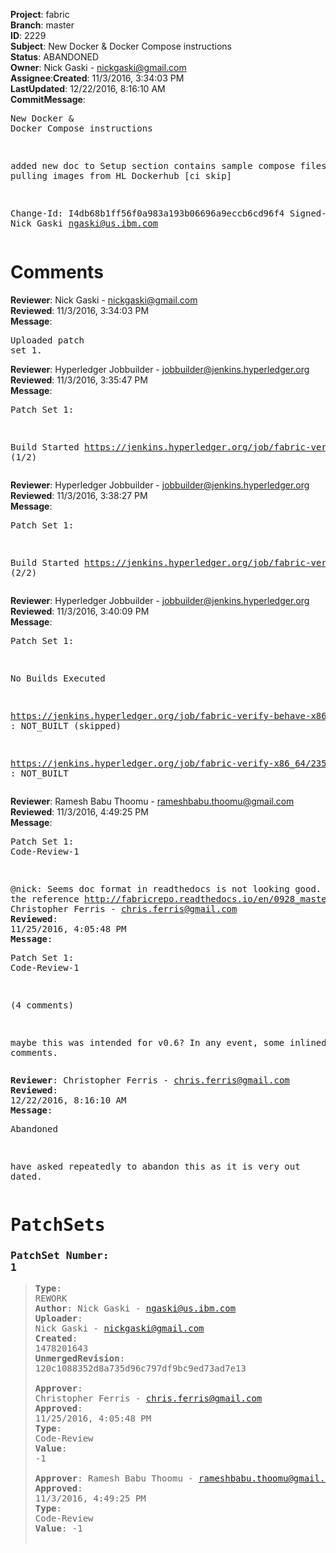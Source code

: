 <strong>Project</strong>: fabric</br><strong>Branch</strong>: master<br><strong>ID</strong>: 2229<br><strong>Subject</strong>: New Docker & Docker Compose instructions<br><strong>Status</strong>: ABANDONED<br><strong>Owner</strong>: Nick Gaski - nickgaski@gmail.com<br><strong>Assignee</strong>:<strong>Created</strong>: 11/3/2016, 3:34:03 PM<br><strong>LastUpdated</strong>: 12/22/2016, 8:16:10 AM<br><strong>CommitMessage</strong>:<br><pre>New Docker & Docker Compose instructions

added new doc to Setup section
contains sample compose files for
pulling images from HL Dockerhub
[ci skip]

Change-Id: I4db68b1ff56f0a983a193b06696a9eccb6cd96f4
Signed-off-by: Nick Gaski <ngaski@us.ibm.com>
</pre><h1>Comments</h1><strong>Reviewer</strong>: Nick Gaski - nickgaski@gmail.com<br><strong>Reviewed</strong>: 11/3/2016, 3:34:03 PM<br><strong>Message</strong>: <pre>Uploaded patch set 1.</pre><strong>Reviewer</strong>: Hyperledger Jobbuilder - jobbuilder@jenkins.hyperledger.org<br><strong>Reviewed</strong>: 11/3/2016, 3:35:47 PM<br><strong>Message</strong>: <pre>Patch Set 1:

Build Started https://jenkins.hyperledger.org/job/fabric-verify-behave-x86_64/1220/ (1/2)</pre><strong>Reviewer</strong>: Hyperledger Jobbuilder - jobbuilder@jenkins.hyperledger.org<br><strong>Reviewed</strong>: 11/3/2016, 3:38:27 PM<br><strong>Message</strong>: <pre>Patch Set 1:

Build Started https://jenkins.hyperledger.org/job/fabric-verify-x86_64/2357/ (2/2)</pre><strong>Reviewer</strong>: Hyperledger Jobbuilder - jobbuilder@jenkins.hyperledger.org<br><strong>Reviewed</strong>: 11/3/2016, 3:40:09 PM<br><strong>Message</strong>: <pre>Patch Set 1:

No Builds Executed 

https://jenkins.hyperledger.org/job/fabric-verify-behave-x86_64/1220/ : NOT_BUILT (skipped)

https://jenkins.hyperledger.org/job/fabric-verify-x86_64/2357/ : NOT_BUILT</pre><strong>Reviewer</strong>: Ramesh Babu Thoomu - rameshbabu.thoomu@gmail.com<br><strong>Reviewed</strong>: 11/3/2016, 4:49:25 PM<br><strong>Message</strong>: <pre>Patch Set 1: Code-Review-1

@nick: Seems doc format in readthedocs is not looking good. Below is the reference http://fabricrepo.readthedocs.io/en/0928_master/docker/.</pre><strong>Reviewer</strong>: Christopher Ferris - chris.ferris@gmail.com<br><strong>Reviewed</strong>: 11/25/2016, 4:05:48 PM<br><strong>Message</strong>: <pre>Patch Set 1: Code-Review-1

(4 comments)

maybe this was intended for v0.6? In any event, some inlined comments.</pre><strong>Reviewer</strong>: Christopher Ferris - chris.ferris@gmail.com<br><strong>Reviewed</strong>: 12/22/2016, 8:16:10 AM<br><strong>Message</strong>: <pre>Abandoned

have asked repeatedly to abandon this as it is very out dated.</pre><h1>PatchSets</h1><h3>PatchSet Number: 1</h3><blockquote><strong>Type</strong>: REWORK<br><strong>Author</strong>: Nick Gaski - ngaski@us.ibm.com<br><strong>Uploader</strong>: Nick Gaski - nickgaski@gmail.com<br><strong>Created</strong>: 1478201643<br><strong>UnmergedRevision</strong>: 120c1088352d8a735d96c797df9bc9ed73ad7e13<br><br><strong>Approver</strong>: Christopher Ferris - chris.ferris@gmail.com<br><strong>Approved</strong>: 11/25/2016, 4:05:48 PM<br><strong>Type</strong>: Code-Review<br><strong>Value</strong>: -1<br><br><strong>Approver</strong>: Ramesh Babu Thoomu - rameshbabu.thoomu@gmail.com<br><strong>Approved</strong>: 11/3/2016, 4:49:25 PM<br><strong>Type</strong>: Code-Review<br><strong>Value</strong>: -1<br><br></blockquote>